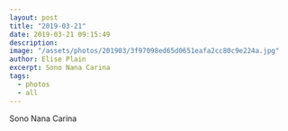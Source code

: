```yaml
---
layout: post
title: "2019-03-21"
date: 2019-03-21 09:15:49
description: 
image: "/assets/photos/201903/3f97098ed65d0651eafa2cc80c9e224a.jpg"
author: Elise Plain
excerpt: Sono Nana Carina
tags: 
  - photos
  - all
---
```


Sono Nana Carina
<p></p>
